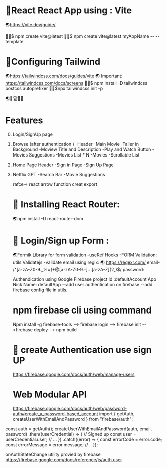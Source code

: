# 🚀React React App using : Vite
🌏https://vite.dev/guide/

🧑‍💻$ npm create vite@latest
🧑‍💻$ npm create vite@latest myAppName -- --template 


# 🚀Configuring  Tailwind 
🌏https://tailwindcss.com/docs/guides/vite
🌏 Important: https://tailwindcss.com/docs/screens
🧑‍💻$ npm install -D tailwindcss postcss autoprefixer
🧑‍💻$npx tailwindcss init -p

🌏🚀🏆🧑‍💻

# Features
0. Login/SignUp page
1. Browse (after authentication )
   -Header
   -Main Movie
        -Tailer in Background
        -Moview Title and Description
        -Play and Watch Button
   -Movies Suggestions
        -Movies List * N
            -Movies
            -Scrollable List
2. Home Page
    Header
        -Sign in Page
        -Sign Up Page
3. Netflix GPT 
        -Search Bar
        -Movie Suggestions

    
    rafce=> react arrow function creat export

    # 🚀 Installing React Router:
    🌏npm install -D  react-router-dom 

    # 🚀 Login/Sign up Form :

    🌏Formik Library for form validation
    -useRef Hooks
    -FORM Validation: utils Validatejs
    -validate email using regix: 
        🌏 https://regexr.com/
            email-  /^[a-zA-Z0-9._%±]+@[a-zA-Z0-9.-]+.[a-zA-Z]{2,}$/
            password:  


    Authendication using Google Firebase
    project Id :defaultAccount
    App Nick Name: defaultApp
    --add user authentication on firebase
    --add firebase config file in utils.
    # npm firebase cli using command
    Npm install -g firebase-tools
    --> firebase login
    --> firebase init
    -->firebase deploy
    --> npm build

    # 🚀 create Authentication use sign UP
    https://firebase.google.com/docs/auth/web/manage-users
   

    # Web Modular API
   https://firebase.google.com/docs/auth/web/password-auth#create_a_password-based_account
    import { getAuth, createUserWithEmailAndPassword } from "firebase/auth";

const auth = getAuth();
createUserWithEmailAndPassword(auth, email, password)
  .then((userCredential) => {
    // Signed up 
    const user = userCredential.user;
    // ...
  })
  .catch((error) => {
    const errorCode = error.code;
    const errorMessage = error.message;
    // ..
  });

  onAuthStateChange utility provied by firebase
   https://firebase.google.com/docs/reference/js/auth.user
   



